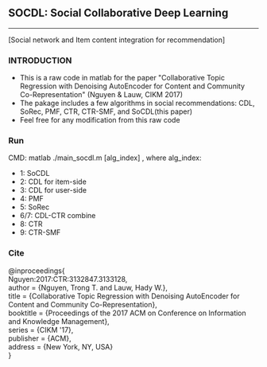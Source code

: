 ## SOCDL: Social Collaborative Deep Learning
-------------------------------------------
[Social network and Item content integration for recommendation]

### INTRODUCTION

- This is a raw code in matlab for the paper "Collaborative Topic Regression with Denoising AutoEncoder for Content and Community Co-Representation" (Nguyen & Lauw, CIKM 2017)
- The pakage includes a few algorithms in social recommendations: CDL, SoRec, PMF, CTR, CTR-SMF, and SoCDL(this paper)
- Feel free for any modification from this raw code


### Run

CMD: matlab ./main_socdl.m [alg_index]
, where alg_index:
- 1: SoCDL
- 2: CDL for item-side
- 3: CDL for user-side
- 4: PMF
- 5: SoRec
- 6/7: CDL-CTR combine
- 8: CTR
- 9: CTR-SMF

### Cite

@inproceedings{\
 Nguyen:2017:CTR:3132847.3133128,\
 author = {Nguyen, Trong T. and Lauw, Hady W.},\
 title = {Collaborative Topic Regression with Denoising AutoEncoder for Content and Community Co-Representation},\
 booktitle = {Proceedings of the 2017 ACM on Conference on Information and Knowledge Management},\
 series = {CIKM '17},\
 publisher = {ACM},\
 address = {New York, NY, USA}\
} 

